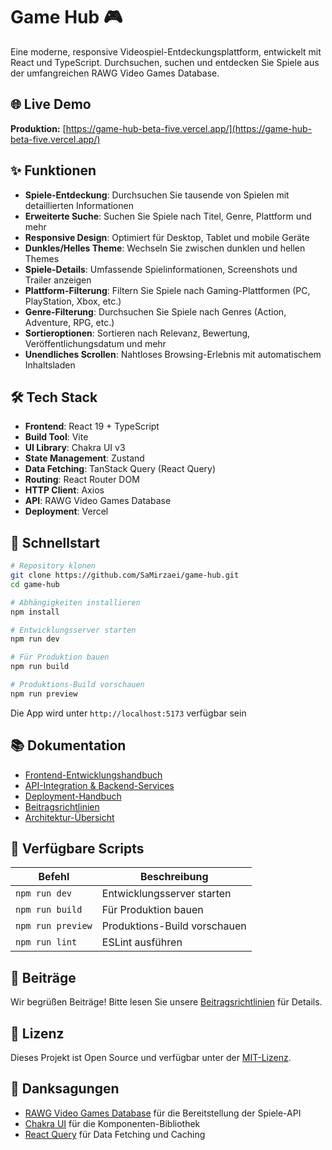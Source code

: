 # Game Hub 🎮

Eine moderne, responsive Videospiel-Entdeckungsplattform, entwickelt mit React und TypeScript. Durchsuchen, suchen und entdecken Sie Spiele aus der umfangreichen RAWG Video Games Database.

## 🌐 Live Demo

**Produktion:** [https://game-hub-beta-five.vercel.app/](https://game-hub-beta-five.vercel.app/)

## ✨ Funktionen

- **Spiele-Entdeckung**: Durchsuchen Sie tausende von Spielen mit detaillierten Informationen
- **Erweiterte Suche**: Suchen Sie Spiele nach Titel, Genre, Plattform und mehr
- **Responsive Design**: Optimiert für Desktop, Tablet und mobile Geräte
- **Dunkles/Helles Theme**: Wechseln Sie zwischen dunklen und hellen Themes
- **Spiele-Details**: Umfassende Spielinformationen, Screenshots und Trailer anzeigen
- **Plattform-Filterung**: Filtern Sie Spiele nach Gaming-Plattformen (PC, PlayStation, Xbox, etc.)
- **Genre-Filterung**: Durchsuchen Sie Spiele nach Genres (Action, Adventure, RPG, etc.)
- **Sortieroptionen**: Sortieren nach Relevanz, Bewertung, Veröffentlichungsdatum und mehr
- **Unendliches Scrollen**: Nahtloses Browsing-Erlebnis mit automatischem Inhaltsladen

## 🛠️ Tech Stack

- **Frontend**: React 19 + TypeScript
- **Build Tool**: Vite
- **UI Library**: Chakra UI v3
- **State Management**: Zustand
- **Data Fetching**: TanStack Query (React Query)
- **Routing**: React Router DOM
- **HTTP Client**: Axios
- **API**: RAWG Video Games Database
- **Deployment**: Vercel

## 🚀 Schnellstart

```bash
# Repository klonen
git clone https://github.com/SaMirzaei/game-hub.git
cd game-hub

# Abhängigkeiten installieren
npm install

# Entwicklungsserver starten
npm run dev

# Für Produktion bauen
npm run build

# Produktions-Build vorschauen
npm run preview
```

Die App wird unter `http://localhost:5173` verfügbar sein

## 📚 Dokumentation

- [Frontend-Entwicklungshandbuch](docs/FRONTEND.md)
- [API-Integration & Backend-Services](docs/API.md)
- [Deployment-Handbuch](docs/DEPLOYMENT.md)
- [Beitragsrichtlinien](docs/CONTRIBUTING.md)
- [Architektur-Übersicht](docs/ARCHITECTURE.md)

## 🎯 Verfügbare Scripts

| Befehl | Beschreibung |
|---------|-------------|
| `npm run dev` | Entwicklungsserver starten |
| `npm run build` | Für Produktion bauen |
| `npm run preview` | Produktions-Build vorschauen |
| `npm run lint` | ESLint ausführen |

## 🤝 Beiträge

Wir begrüßen Beiträge! Bitte lesen Sie unsere [Beitragsrichtlinien](docs/CONTRIBUTING.md) für Details.

## 📄 Lizenz

Dieses Projekt ist Open Source und verfügbar unter der [MIT-Lizenz](LICENSE).

## 🙏 Danksagungen

- [RAWG Video Games Database](https://rawg.io/apidocs) für die Bereitstellung der Spiele-API
- [Chakra UI](https://chakra-ui.com/) für die Komponenten-Bibliothek
- [React Query](https://tanstack.com/query) für Data Fetching und Caching
